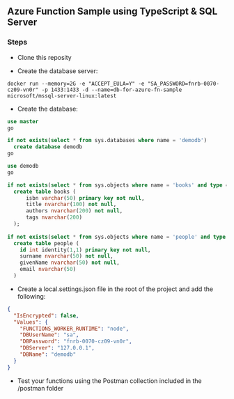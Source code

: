 ## Azure Function Sample using TypeScript & SQL Server 

### Steps

- Clone this reposity

- Create the database server:
```
docker run --memory=2G -e "ACCEPT_EULA=Y" -e "SA_PASSWORD=fnrb-0070-cz09-vn0r" -p 1433:1433 -d --name=db-for-azure-fn-sample microsoft/mssql-server-linux:latest
```

- Create the database:
```sql
use master
go

if not exists(select * from sys.databases where name = 'demodb')
  create database demodb
go 

use demodb
go

if not exists(select * from sys.objects where name = 'books' and type = 'u')
  create table books (
      isbn varchar(50) primary key not null,
      title nvarchar(100) not null,
      authors nvarchar(200) not null,
      tags nvarchar(200)
  );
  
if not exists(select * from sys.objects where name = 'people' and type = 'u')
  create table people (
    id int identity(1,1) primary key not null,
    surname nvarchar(50) not null,
    givenName nvarchar(50) not null,
    email nvarchar(50)
  )
```

- Create a local.settings.json file in the root of the project and add the following:
```JSON
{
  "IsEncrypted": false,
  "Values": {
    "FUNCTIONS_WORKER_RUNTIME": "node",
    "DBUserName": "sa",
    "DBPassword": "fnrb-0070-cz09-vn0r",
    "DBServer": "127.0.0.1",
    "DBName": "demodb"
  }
}
```

- Test your functions using the Postman collection included in the /postman folder